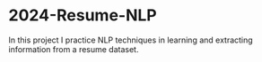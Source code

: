 # 2024-Resume-NLP
In this project I practice NLP techniques in learning and extracting information from a resume dataset.

